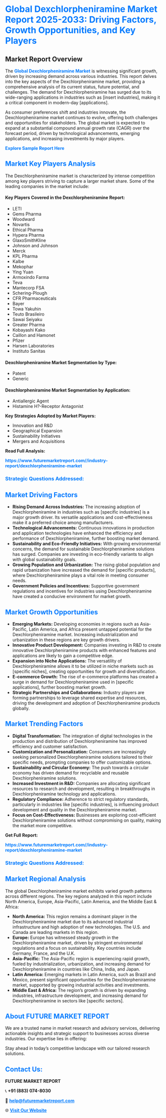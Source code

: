 <h1 style="color: #007BFF;">Global Dexchlorpheniramine Market Report 2025-2033: Driving Factors, Growth Opportunities, and Key Players</h1>

<section id="overview">
<h2>Market Report Overview</h2>
<p>The <a href="https://www.futuremarketreport.com//industry-report/dexchlorpheniramine-market" style="color: #007BFF; text-decoration: none;"><strong>Global Dexchlorpheniramine Market</strong></a> is witnessing significant growth, driven by increasing demand across various industries. This report delves into the key aspects of the Dexchlorpheniramine market, providing a comprehensive analysis of its current status, future potential, and challenges. The demand for Dexchlorpheniramine has surged due to its wide-ranging applications in industries such as [insert industries], making it a critical component in modern-day [applications].</p>
<p>As consumer preferences shift and industries innovate, the Dexchlorpheniramine market continues to evolve, offering both challenges and opportunities for stakeholders. The global market is expected to expand at a substantial compound annual growth rate (CAGR) over the forecast period, driven by technological advancements, emerging applications, and increasing investments by major players.</p>
</section>

<section id="overview">
<p><a href="https://www.futuremarketreport.com//request-sample/reportId=77901" style="color: #007BFF; text-decoration: none;"><strong>Explore Sample Report Here</strong></a></p>
</section>

<section id="key-players">
<h2 style="color: #007BFF;">Market Key Players Analysis</h2>
<p>The Dexchlorpheniramine market is characterized by intense competition among key players striving to capture a larger market share. Some of the leading companies in the market include:</p>
<h4>Key Players Covered in the Dexchlorpheniramine Report:</h4>
<ul><li>LETI</li><li>Gems Pharma</li><li>Woodward</li><li>Novartis</li><li>Ethical Pharma</li><li>Hypera Pharma</li><li>GlaxoSmithKline</li><li>Johnson and Johnson</li><li>Merck</li><li>KPL Pharma</li><li>Kalbe</li><li>Mekophar</li><li>Ying Yuan</li><li>Armoxindo Farma</li><li>Teva</li><li>Mantecorp FSA</li><li>Schering-Plough</li><li>CFR Pharmaceuticals</li><li>Bayer</li><li>Towa Yakuhin</li><li>Teuto Brasileiro</li><li>Sawai Seiyaku</li><li>Greater Pharma</li><li>Kobayashi Kako</li><li>Caillon and Hamonet</li><li>Pfizer</li><li>Harsen Laboratories</li><li>Instituto Sanitas</li></ul>
<h4>Dexchlorpheniramine Market Segmentation by Type:</h4>
<ul><li>Patent</li><li>Generic</li></ul>

<h4>Dexchlorpheniramine Market Segmentation by Application:</h4>
<ul><li>Antiallergic Agent</li><li>Histamine H?-Receptor Antagonist</li></ul>
<p><strong>Key Strategies Adopted by Market Players:</strong></p>
<ul>
<li>Innovation and R&D</li>
<li>Geographical Expansion</li>
<li>Sustainability Initiatives</li>
<li>Mergers and Acquisitions</li>
</ul>
</section>

<section>
<p><strong>Read Full Analysis: </strong></p><a href="https://www.futuremarketreport.com//industry-report/dexchlorpheniramine-market" style="color: #007BFF; text-decoration: none;"><strong>https://www.futuremarketreport.com//industry-report/dexchlorpheniramine-market</strong></a>
<h3 style="color: #007BFF;">Strategic Questions Addressed:</h3>
</section>

<section id="driving-factors">
<h2 style="color: #007BFF;">Market Driving Factors</h2>
<ul>
<li><strong>Rising Demand Across Industries:</strong> The increasing adoption of Dexchlorpheniramine in industries such as [specific industries] is a major growth driver. Its versatile applications and cost-effectiveness make it a preferred choice among manufacturers.</li>
<li><strong>Technological Advancements:</strong> Continuous innovations in production and application technologies have enhanced the efficiency and performance of Dexchlorpheniramine, further boosting market demand.</li>
<li><strong>Sustainability and Eco-Friendly Initiatives:</strong> With growing environmental concerns, the demand for sustainable Dexchlorpheniramine solutions has surged. Companies are investing in eco-friendly variants to align with global sustainability goals.</li>
<li><strong>Growing Population and Urbanization:</strong> The rising global population and rapid urbanization have increased the demand for [specific products], where Dexchlorpheniramine plays a vital role in meeting consumer needs.</li>
<li><strong>Government Policies and Incentives:</strong> Supportive government regulations and incentives for industries using Dexchlorpheniramine have created a conducive environment for market growth.</li>
</ul>
</section>

<section id="growth-opportunities">
<h2 style="color: #007BFF;">Market Growth Opportunities</h2>
<ul>
<li><strong>Emerging Markets:</strong> Developing economies in regions such as Asia-Pacific, Latin America, and Africa present untapped potential for the Dexchlorpheniramine market. Increasing industrialization and urbanization in these regions are key growth drivers.</li>
<li><strong>Innovative Product Development:</strong> Companies investing in R&D to create innovative Dexchlorpheniramine products with enhanced features and applications are likely to gain a competitive edge.</li>
<li><strong>Expansion into Niche Applications:</strong> The versatility of Dexchlorpheniramine allows it to be utilized in niche markets such as [specific niches], creating opportunities for growth and diversification.</li>
<li><strong>E-commerce Growth:</strong> The rise of e-commerce platforms has created a surge in demand for Dexchlorpheniramine used in [specific applications], further boosting market growth.</li>
<li><strong>Strategic Partnerships and Collaborations:</strong> Industry players are forming partnerships to leverage shared expertise and resources, driving the development and adoption of Dexchlorpheniramine products globally.</li>
</ul>
</section>

<section id="trending-factors">
<h2 style="color: #007BFF;">Market Trending Factors</h2>
<ul>
<li><strong>Digital Transformation:</strong> The integration of digital technologies in the production and distribution of Dexchlorpheniramine has improved efficiency and customer satisfaction.</li>
<li><strong>Customization and Personalization:</strong> Consumers are increasingly seeking personalized Dexchlorpheniramine solutions tailored to their specific needs, prompting companies to offer customizable options.</li>
<li><strong>Sustainability and Circular Economy:</strong> The push towards a circular economy has driven demand for recyclable and reusable Dexchlorpheniramine solutions.</li>
<li><strong>Increased Investment in R&D:</strong> Companies are allocating significant resources to research and development, resulting in breakthroughs in Dexchlorpheniramine technology and applications.</li>
<li><strong>Regulatory Compliance:</strong> Adherence to strict regulatory standards, particularly in industries like [specific industries], is influencing product development and quality in the Dexchlorpheniramine market.</li>
<li><strong>Focus on Cost-Effectiveness:</strong> Businesses are exploring cost-efficient Dexchlorpheniramine solutions without compromising on quality, making the market more competitive.</li>
</ul>
</section>

<section>
<p><strong>Get Full Report: </strong></p><a href="https://www.futuremarketreport.com//industry-report/dexchlorpheniramine-market" style="color: #007BFF; text-decoration: none;"><strong>https://www.futuremarketreport.com//industry-report/dexchlorpheniramine-market</strong></a>
<h3 style="color: #007BFF;">Strategic Questions Addressed:</h3>
</section>


<section id="regional-analysis">
<h2 style="color: #007BFF;">Market Regional Analysis</h2>
<p>The global Dexchlorpheniramine market exhibits varied growth patterns across different regions. The key regions analyzed in this report include North America, Europe, Asia-Pacific, Latin America, and the Middle East & Africa:</p>
<ul>
<li><strong>North America:</strong> This region remains a dominant player in the Dexchlorpheniramine market due to its advanced industrial infrastructure and high adoption of new technologies. The U.S. and Canada are leading markets in this region.</li>
<li><strong>Europe:</strong> Europe has witnessed steady growth in the Dexchlorpheniramine market, driven by stringent environmental regulations and a focus on sustainability. Key countries include Germany, France, and the U.K.</li>
<li><strong>Asia-Pacific:</strong> The Asia-Pacific region is experiencing rapid growth, fueled by industrialization, urbanization, and increasing demand for Dexchlorpheniramine in countries like China, India, and Japan.</li>
<li><strong>Latin America:</strong> Emerging markets in Latin America, such as Brazil and Mexico, present significant opportunities for the Dexchlorpheniramine market, supported by growing industrial activities and investments.</li>
<li><strong>Middle East & Africa:</strong> The region’s growth is driven by expanding industries, infrastructure development, and increasing demand for Dexchlorpheniramine in sectors like [specific sectors].</li>
</ul>
</section>

<footer>
<h2 style="color: #007BFF;">About FUTURE MARKET REPORT</h2>
<p>We are a trusted name in market research and advisory services, delivering actionable insights and strategic support to businesses across diverse industries. Our expertise lies in offering:</p>

<p>Stay ahead in today’s competitive landscape with our tailored research solutions.</p>

<h2 style="color: #007BFF;">Contact Us:</h2>
<p><strong>FUTURE MARKET REPORT</strong></p>
<p>📞 <strong>+91 (883) 074-8030</strong></p>
<p>📧 <strong><a href="mailto:help@futuremarketreport.com" style="color: #007BFF;">help@futuremarketreport.com</a></strong></p>
<p>🌐 <strong><a href="https://www.futuremarketreport.com/" style="color: #007BFF;">Visit Our Website</a></strong></p>
</footer>